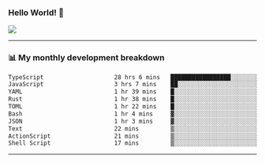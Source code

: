 ### Hello World! 👋

<a>
  <img align="center" src="https://github-readme-stats.vercel.app/api?username=megatunger&count_private=true&include_all_commits=true&bg_color=30,56CCF2,2F80ED&title_color=fff&text_color=fff" />
</a>

------
### 📊 My monthly development breakdown

<!--START_SECTION:waka-->

```txt
TypeScript                    28 hrs 6 mins   █████████████████░░░░░░░░   68.45 %
JavaScript                    3 hrs 7 mins    ██░░░░░░░░░░░░░░░░░░░░░░░   07.61 %
YAML                          1 hr 39 mins    █░░░░░░░░░░░░░░░░░░░░░░░░   04.03 %
Rust                          1 hr 38 mins    █░░░░░░░░░░░░░░░░░░░░░░░░   04.00 %
TOML                          1 hr 22 mins    █░░░░░░░░░░░░░░░░░░░░░░░░   03.34 %
Bash                          1 hr 4 mins     ▓░░░░░░░░░░░░░░░░░░░░░░░░   02.63 %
JSON                          1 hr 3 mins     ▓░░░░░░░░░░░░░░░░░░░░░░░░   02.59 %
Text                          22 mins         ▒░░░░░░░░░░░░░░░░░░░░░░░░   00.92 %
ActionScript                  21 mins         ▒░░░░░░░░░░░░░░░░░░░░░░░░   00.87 %
Shell Script                  17 mins         ▒░░░░░░░░░░░░░░░░░░░░░░░░   00.69 %
```

<!--END_SECTION:waka-->

------
